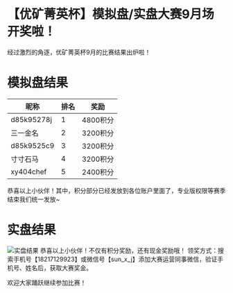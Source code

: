 # 【优矿菁英杯】模拟盘/实盘大赛9月场开奖啦！

经过激烈的角逐，优矿菁英杯9月的比赛结果出炉啦！

# 模拟盘结果
| 昵称 | 排名 | 奖励 |
| ---- | ---- | ---- |
| d85k95278j | 1 | 4800积分 |
| 三一金名 | 2 | 3200积分 |
| d85k9525c9 | 3 | 3200积分 |
| 寸寸石马 | 4 | 3200积分 |
| xy404chef | 5 | 2400积分 |
恭喜以上小伙伴！其中，积分部分已经发放到各位账户里面了，专业版权限等赛季结束我们统一发放~

# 实盘结果
![实盘结果](http://storage-uqer.datayes.com/564aee87f9f06c4446b4829b/1aa156ea-4f7e-11ed-98b7-0242ac140002)
恭喜以上小伙伴！不仅有积分奖励，还有现金奖励哦！
领奖方式：搜索手机号【18217129923】或微信号【sun_x_j】添加大赛运营同事微信，验证手机号、姓名后，获取大赛奖金。

欢迎大家踊跃继续参加比赛！